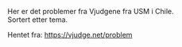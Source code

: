 Her er det problemer fra Vjudgene fra USM i Chile.\
Sortert etter tema.

 Hentet fra: https://vjudge.net/problem

